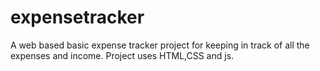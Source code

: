 # expensetracker
A web based basic expense tracker project for keeping in track of all the expenses and income. Project uses HTML,CSS and js.  
